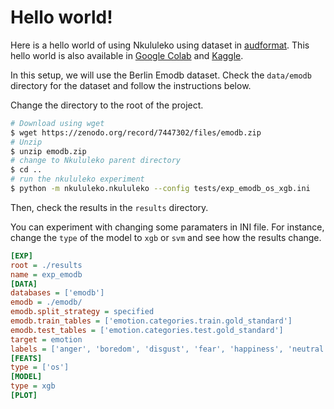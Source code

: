 # Hello world!

Here is a hello world of using Nkululeko using dataset in [audformat](https://audeering.github.io/audformat/). This hello world is also
available in [Google
Colab](https://colab.research.google.com/drive/1GYNBd5cdZQ1QC3Jm58qoeMaJg3UuPhjw?usp=sharing#scrollTo=4G_SjuF9xeQf')
and
[Kaggle](https://www.kaggle.com/felixburk/nkululeko-hello-world-example).

In this setup, we will use the Berlin Emodb dataset. Check the `data/emodb` directory for the dataset and follow the instructions below.  

Change the directory to the root of the project.

```bash
# Download using wget
$ wget https://zenodo.org/record/7447302/files/emodb.zip
# Unzip
$ unzip emodb.zip
# change to Nkululeko parent directory
$ cd ..
# run the nkululeko experiment
$ python -m nkululeko.nkululeko --config tests/exp_emodb_os_xgb.ini
```

Then, check the results in the `results` directory.

You can experiment with changing some paramaters in INI file. For instance, change the `type` of the model to `xgb` or `svm` and see how the results change.

```ini
[EXP]
root = ./results
name = exp_emodb
[DATA]
databases = ['emodb']
emodb = ./emodb/
emodb.split_strategy = specified
emodb.train_tables = ['emotion.categories.train.gold_standard']
emodb.test_tables = ['emotion.categories.test.gold_standard']
target = emotion
labels = ['anger', 'boredom', 'disgust', 'fear', 'happiness', 'neutral', 'sadness']
[FEATS]
type = ['os']
[MODEL]
type = xgb
[PLOT]
```
